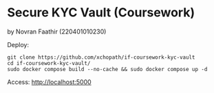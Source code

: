 # Secure KYC Vault (Coursework)
by Novran Faathir (220401010230)

Deploy:
```
git clone https://github.com/xchopath/if-coursework-kyc-vault
cd if-coursework-kyc-vault/
sudo docker compose build --no-cache && sudo docker compose up -d
```

Access: <http://localhost:5000>

